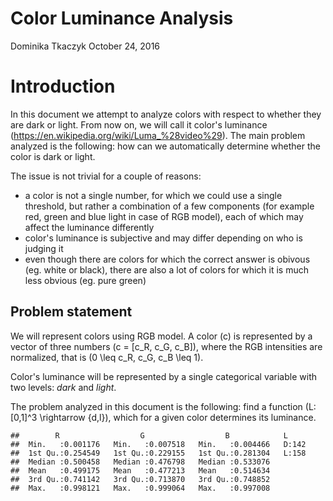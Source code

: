 Color Luminance Analysis
================
Dominika Tkaczyk
October 24, 2016

Introduction
============

In this document we attempt to analyze colors with respect to whether they are dark or light. From now on, we will call it color's luminance (<https://en.wikipedia.org/wiki/Luma_%28video%29>). The main problem analyzed is the following: how can we automatically determine whether the color is dark or light.

The issue is not trivial for a couple of reasons:

-   a color is not a single number, for which we could use a single threshold, but rather a combination of a few components (for example red, green and blue light in case of RGB model), each of which may affect the luminance differently
-   color's luminance is subjective and may differ depending on who is judging it
-   even though there are colors for which the correct answer is obivous (eg. white or black), there are also a lot of colors for which it is much less obvious (eg. pure green)

Problem statement
-----------------

We will represent colors using RGB model. A color \(c\) is represented by a vector of three numbers \(c = [c_R, c_G, c_B]\), where the RGB intensities are normalized, that is \(0 \leq c_R, c_G, c_B \leq 1\).

Color's luminance will be represented by a single categorical variable with two levels: *dark* and *light*.

The problem analyzed in this document is the following: find a function \(L: [0,1]^3 \rightarrow \{d,l\}\), which for a given color determines its luminance.

    ##        R                  G                  B            L      
    ##  Min.   :0.001176   Min.   :0.007518   Min.   :0.004466   D:142  
    ##  1st Qu.:0.254549   1st Qu.:0.229155   1st Qu.:0.281304   L:158  
    ##  Median :0.500458   Median :0.476798   Median :0.533076          
    ##  Mean   :0.499175   Mean   :0.477213   Mean   :0.514634          
    ##  3rd Qu.:0.741142   3rd Qu.:0.713870   3rd Qu.:0.748852          
    ##  Max.   :0.998121   Max.   :0.999064   Max.   :0.997008
